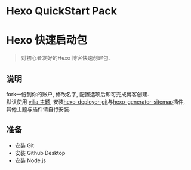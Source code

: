 # Hexo QuickStart Pack  
# Hexo 快速启动包

>对初心者友好的Hexo 博客快速创建包.

## 说明
fork一份到你的账户, 修改名字, 配置选项后即可完成博客创建.  
默认使用 [yilia 主题](https://github.com/litten/hexo-theme-yilia/), 安装[hexo-deployer-git](https://github.com/hexojs/hexo-deployer-git)与[hexo-generator-sitemap](https://github.com/hexojs/hexo-generator-sitemap)插件,  
其他主题与插件请自行安装.

## 准备
- 安装 Git
- 安装 Github Desktop
- 安装 Node.js